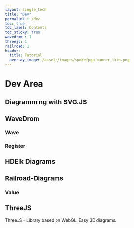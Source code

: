 ```yaml
---
layout: single_tech
title: "Dev"
permalink : /dev
toc: true
toc_label: Contents
toc_sticky: true
wavedrom : 1
threejs: 1
railroad: 1
header:
  title: Tutorial
  overlay_image: /assets/images/spokefpga_banner_thin.png
---
```


# Dev Area

## Diagramming with SVG.JS

<div id="drawing"></div>

<script type="text/javascript">
    var svg_draw = function() {
        var draw = SVG('drawing').size(600, 120)
        var line = draw.polyline( [[75,25],[400,25]]).fill('none').stroke( { color:'#999', width:4 } )
        var line = draw.polyline( [[75,50],[400,50]]).fill('none').stroke( { color:'#999', width:4 } )
        var rect = draw.rect(75, 75).attr({ fill: '#800080' }).stroke( { color:'#600060', width:2 } )
        var rect = draw.rect(75, 75).attr({ fill: '#800080' }).stroke( { color:'#600060', width:2 } ).move( 200, 0 )
        var rect = draw.rect(75, 75).attr({ fill: '#800080' }).stroke( { color:'#600060', width:2 } ).move( 400, 0 )
    }
    svg_draw();
</script>

## WaveDrom

### Wave

<script type="WaveDrom">
{ signal: [
  {    name: 'clk',   wave: 'p..Pp..P'},
  ['Master',
    ['ctrl',
      {name: 'write', wave: '01.0....'},
      {name: 'read',  wave: '0...1..0'}
    ],
    {  name: 'addr',  wave: 'x3.x4..x', data: 'A1 A2'},
    {  name: 'wdata', wave: 'x3.x....', data: 'D1'   },
  ],
  {},
  ['Slave',
    ['ctrl',
      {name: 'ack',   wave: 'x01x0.1x'},
    ],
    {  name: 'rdata', wave: 'x.....4x', data: 'Q2'},
  ]
], config:{skin:"lowkey"}}
</script>


### Register


<script type="WaveDrom">
{
reg:[
    {bits: 8,  name: 'Data'},
    {bits: 1,  name: 'Stop'},
    {bits: 1,  name: 'Start'},
    {bits: 1,  name: 'Valid'},
    {bits: 1,  name: 'Ready'},
    {bits: 4 },
], config: {skin:"lowkey", hspace: 800, bits: 12, lanes:1, bigendian: true}
}
</script>

## HDElk Diagrams

<div id="simple_diagram"></div>

<script type="text/javascript">

    const simple_graph = {
        id: "",
        children: [
            { id: "in", port: 1 },
            { id: "one", ports: ["in", "out"] },
            { id: "two", highlight:1, ports: ["in", "out"] },
            { id: "three", ports: ["in", "out"] },
            { id: "out", port: 1 }
        ],
        edges: [
            ["in","one.in"],
            {route:["one.out","two.in"],highlight:1},
            {route:["two.out","three.in"],highlight:1,bus:1},
            {route:["three.out","out"], bus:1 }
        ]
    }

    hdelk.layout( simple_graph, "simple_diagram" );

</script>

## Railroad-Diagrams


### Value

<script>
ComplexDiagram(
    Choice( 0,
            Terminal('null'),
            Terminal('error'),
            Terminal('true'),
            Terminal('false'),
            NonTerminal('uint7-tag|uint7'),
            Sequence( Terminal('ref-uint8-tag'), NonTerminal('uint8') ),
            Sequence( Terminal('ref-uint16-tag'), NonTerminal('uint16') ),
            Sequence( Terminal('int8-tag'), NonTerminal('int8') ),
            Sequence( Terminal('int16-tag'), NonTerminal('int16') ),
            Sequence( Terminal('int32-tag'), NonTerminal('int32') ),
            Sequence( Terminal('uint8-tag'), NonTerminal('uint8') ),
            Sequence( Terminal('uint16-tag'), NonTerminal('uint16') ),
            Sequence( Terminal('uint32-tag'), NonTerminal('uint32') ),
            Sequence( Terminal('float-tag'), NonTerminal('float') ),
            Sequence( Terminal('fp-n.m-tag'), NonTerminal('fixed-point-n.m') ),
            Sequence( Terminal('string-z-tag'), NonTerminal('string'), Terminal('0') ),
            Sequence( Terminal('string-l8-tag'), NonTerminal('uint8'), NonTerminal('string') ),
            Sequence( Terminal('string-l16-tag'), NonTerminal('uint16'), NonTerminal('string') ),
            Sequence( Terminal('binary-l8-tag'), NonTerminal('uint8'), NonTerminal('binary') ),
            Sequence( Terminal('binary-l16-tag'), NonTerminal('uint16'), NonTerminal('binary') ),
            Sequence( Terminal('array-tag'), ZeroOrMore( NonTerminal('value') ), Terminal('end-array-tag') ),
            Sequence( Terminal('object-tag'), ZeroOrMore( Sequence( NonTerminal('value'), NonTerminal('value') ) ), Terminal( 'end-object-tag') )
            )
).addTo();
</script>

## ThreeJS

ThreeJS - Library based on WebGL.  Easy 3D diagrams.

<div id="threejs_d1"></div>

<script>
// these need to be accessed inside more than one function so we'll declare them first
let container;
let camera;
let renderer;
let scene;
let mesh;

let width = 600;
let height = 200;

function init() {

  // Get a reference to the container element that will hold our scene
  container = document.getElementById( "threejs_d1" );

  // create a Scene
  scene = new THREE.Scene();

  scene.background = new THREE.Color( 0xF0F0F0 );

  // set up the options for a perspective camera
  const fov = 20; // fov = Field Of View
  const aspect = width / height;
  const near = 0.1;
  const far = 100;

  camera = new THREE.PerspectiveCamera( fov, aspect, near, far );

  // every object is initially created at ( 0, 0, 0 )
  // we'll move the camera back a bit so that we can view the scene
  camera.position.set( 0, 0, 10 );

  // create a geometry
  const geometry = new THREE.BoxBufferGeometry( 2, 2, 2 );

  // create a purple Standard material
  const material = new THREE.MeshStandardMaterial( { color: 0x800080 } );

  // create a Mesh containing the geometry and material
  mesh = new THREE.Mesh( geometry, material );

  // add the mesh to the scene object
  scene.add( mesh );

  // Create a directional light
  const light = new THREE.DirectionalLight( 0xffffff, 5.0 );

  // move the light back and up a bit
  light.position.set( 10, 10, 10 );

  // remember to add the light to the scene
  scene.add( light );

  // create a WebGLRenderer and set its width and height
  renderer = new THREE.WebGLRenderer( { antialias: true } );
  renderer.setSize( width,height );

  renderer.setPixelRatio( window.devicePixelRatio );

  // add the automatically created <canvas> element to the page
  container.appendChild( renderer.domElement );

}

function animate() {

  // call animate recursively
  requestAnimationFrame( animate );

  // increase the mesh's rotation each frame
  mesh.rotation.z += 0.01;
  mesh.rotation.x += 0.01;
  mesh.rotation.y += 0.01;

  // render, or 'create a still image', of the scene
  // this will create one still image / frame each time the animate
  // function calls itself
  renderer.render( scene, camera );

}

// call the init function to set everything up
init();

// then call the animate function to render the scene
animate();

</script>
